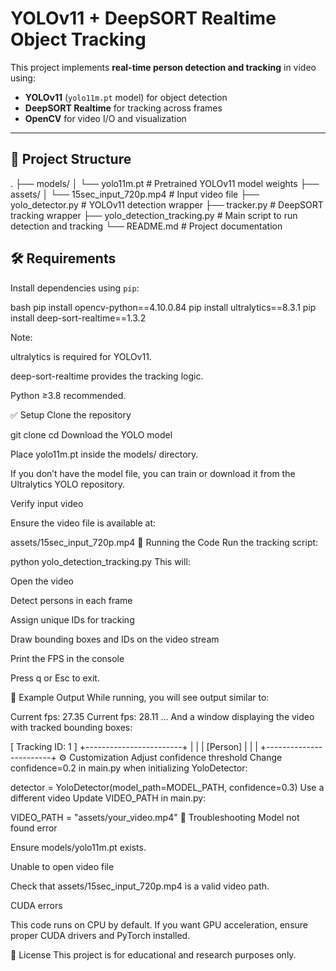 
# YOLOv11 + DeepSORT Realtime Object Tracking

This project implements **real-time person detection and tracking** in video using:

- **YOLOv11** (`yolo11m.pt` model) for object detection
- **DeepSORT Realtime** for tracking across frames
- **OpenCV** for video I/O and visualization

---

## 📂 Project Structure

.
├── models/
│ └── yolo11m.pt # Pretrained YOLOv11 model weights
├── assets/
│ └── 15sec_input_720p.mp4 # Input video file
├── yolo_detector.py # YOLOv11 detection wrapper
├── tracker.py # DeepSORT tracking wrapper
├── yolo_detection_tracking.py # Main script to run detection and tracking
└── README.md # Project documentation

## 🛠️ Requirements

Install dependencies using `pip`:

bash
pip install opencv-python==4.10.0.84
pip install ultralytics==8.3.1
pip install deep-sort-realtime==1.3.2


Note:

ultralytics is required for YOLOv11.

deep-sort-realtime provides the tracking logic.

Python ≥3.8 recommended.



✅ Setup
Clone the repository


git clone <your-repo-url>
cd <your-project-folder>
Download the YOLO model

Place yolo11m.pt inside the models/ directory.

If you don’t have the model file, you can train or download it from the Ultralytics YOLO repository.

Verify input video

Ensure the video file is available at:


assets/15sec_input_720p.mp4
🚀 Running the Code
Run the tracking script:


python yolo_detection_tracking.py
This will:

Open the video

Detect persons in each frame

Assign unique IDs for tracking

Draw bounding boxes and IDs on the video stream

Print the FPS in the console

Press q or Esc to exit.

🎯 Example Output
While running, you will see output similar to:

Current fps: 27.35
Current fps: 28.11
...
And a window displaying the video with tracked bounding boxes:


[ Tracking ID: 1 ]
+------------------------+
|                        |
|      [Person]          |
|                        |
+------------------------+
⚙️ Customization
Adjust confidence threshold
Change confidence=0.2 in main.py when initializing YoloDetector:


detector = YoloDetector(model_path=MODEL_PATH, confidence=0.3)
Use a different video
Update VIDEO_PATH in main.py:


VIDEO_PATH = "assets/your_video.mp4"
🧩 Troubleshooting
Model not found error

Ensure models/yolo11m.pt exists.

Unable to open video file

Check that assets/15sec_input_720p.mp4 is a valid video path.

CUDA errors

This code runs on CPU by default. If you want GPU acceleration, ensure proper CUDA drivers and PyTorch installed.

📄 License
This project is for educational and research purposes only.


